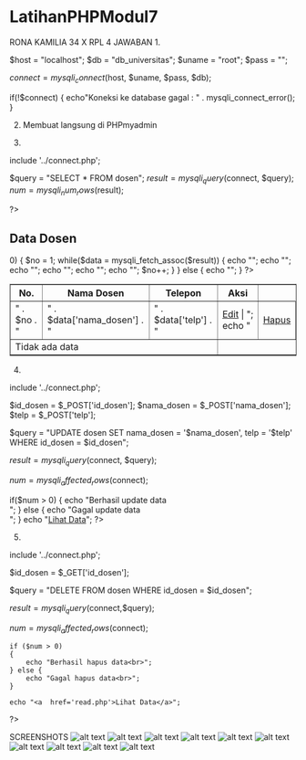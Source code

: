 # LatihanPHPModul7
RONA KAMILIA 34 X RPL 4
 JAWABAN
1. 

$host = "localhost";
$db = "db_universitas";
$uname = "root";
$pass = "";

$connect = mysqli_connect($host, $uname, $pass, $db);

if(!$connect)
{
    echo"Koneksi ke database gagal : " . mysqli_connect_error();
}


2. Membuat langsung di PHPmyadmin




3. 

include '../connect.php';

$query = "SELECT * FROM dosen";
$result = mysqli_query($connect, $query);
$num = mysqli_num_rows($result);

?>
<!DOCTYPE html>
<html>
<head>
<title></title>
</head>
<body>
    <table border='1'>
    <h2>Data Dosen</h2>
    <tr>
        <th>No.</th>
        <th>Nama Dosen</th>
        <th>Telepon</th>
        <th>Aksi</th>
    </tr>
        <?php
            if($num > 0)
           {
               $no = 1;
               while($data = mysqli_fetch_assoc($result))
               {
                   echo "<tr>";
                   echo "<td>" . $no . "</td>";
                   echo "<td>" . $data['nama_dosen'] . "</td>";
                   echo "<td>" . $data['telp'] . "</td>";
                   echo "<td><a href='form-update.php?id_dosen=" . $data['id_dosen'] . "'>Edit</a> | ";
                   echo "<td><a href='delete.php?id_dosen=" . $data['id_dosen'] . "' onclick='return confirm(\"Apakah Anda yakin ingin menghapus data?\")'>Hapus</a></td>";
                   echo "</tr>";
                   $no++;
               }
           } 
           else
           {
               echo "<td colspan='3'>Tidak ada data</td>";
           }
        ?>
    </table>
</body>
</html>


4. 

include '../connect.php';

$id_dosen = $_POST['id_dosen'];
$nama_dosen = $_POST['nama_dosen'];
$telp = $_POST['telp'];

$query = "UPDATE dosen SET nama_dosen = '$nama_dosen', telp = '$telp' WHERE id_dosen = $id_dosen";

$result = mysqli_query($connect, $query);

$num = mysqli_affected_rows($connect);

if($num > 0)
{
    echo "Berhasil update data <br>";
} else {
    echo "Gagal update data <br>";
}
echo "<a href = 'read.php'>Lihat Data</a>";
?>


5.

include '../connect.php';

$id_dosen = $_GET['id_dosen'];

$query = "DELETE FROM dosen WHERE id_dosen = $id_dosen";

$result = mysqli_query($connect,$query);

$num = mysqli_affected_rows($connect);

    if ($num > 0)
    {
        echo "Berhasil hapus data<br>";
    } else {
        echo "Gagal hapus data<br>";
    }

    echo "<a  href='read.php'>Lihat Data</a>";

?>



SCREENSHOTS
![alt text](https://github.com/ronakamilia27rpl/LatihanPHPModul7/blob/master/Tambah%20data%201.png)
![alt text](https://github.com/ronakamilia27rpl/LatihanPHPModul7/blob/master/Tambah%20data%202.png)
![alt text](https://github.com/ronakamilia27rpl/LatihanPHPModul7/blob/master/Berhasil%20tambah%201.png)
![alt text](https://github.com/ronakamilia27rpl/LatihanPHPModul7/blob/master/Tampilan%20data%201.png)
![alt text](https://github.com/ronakamilia27rpl/LatihanPHPModul7/blob/master/Tampilan%20data%202.png)
![alt text](https://github.com/ronakamilia27rpl/LatihanPHPModul7/blob/master/Update%20data%201.png)
![alt text](https://github.com/ronakamilia27rpl/LatihanPHPModul7/blob/master/Update%20data.png)
![alt text](https://github.com/ronakamilia27rpl/LatihanPHPModul7/blob/master/Hasil%20update.png)
![alt text](https://github.com/ronakamilia27rpl/LatihanPHPModul7/blob/master/Hapus%20data%201.png)
![alt text](https://github.com/ronakamilia27rpl/LatihanPHPModul7/blob/master/Berhasil%20hapus%20data%20.png)





